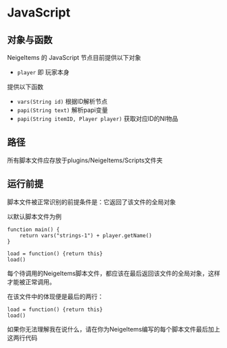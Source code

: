 # JavaScript

## 对象与函数

NeigeItems 的 JavaScript 节点目前提供以下对象

* `player` 即 玩家本身

提供以下函数

* `vars(String id)` 根据ID解析节点
* `papi(String text)` 解析papi变量
* `papi(String itemID, Player player)` 获取对应ID的NI物品

## 路径

所有脚本文件应存放于plugins/NeigeItems/Scripts文件夹

## 运行前提

脚本文件被正常识别的前提条件是：它返回了该文件的全局对象

以默认脚本文件为例

```
function main() {
    return vars("strings-1") + player.getName()
}

load = function() {return this}
load()

```

每个待调用的NeigeItems脚本文件，都应该在最后返回该文件的全局对象，这样才能被正常调用。

在该文件中的体现便是最后的两行：

```
load = function() {return this}
load()
```

如果你无法理解我在说什么，请在你为NeigeItems编写的每个脚本文件最后加上这两行代码


